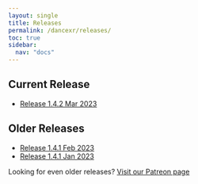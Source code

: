 ```yaml
---
layout: single
title: Releases
permalink: /dancexr/releases/
toc: true
sidebar:
  nav: "docs"
---
```


## Current Release
* [Release 1.4.2 Mar 2023](releases/1.4.2.md)

## Older Releases
* [Release 1.4.1 Feb 2023](releases/1.4.1.md)
* [Release 1.4.1 Jan 2023](releases/1.4.0.md)


Looking for even older releases? [Visit our Patreon page](https://www.patreon.com/dvvr)